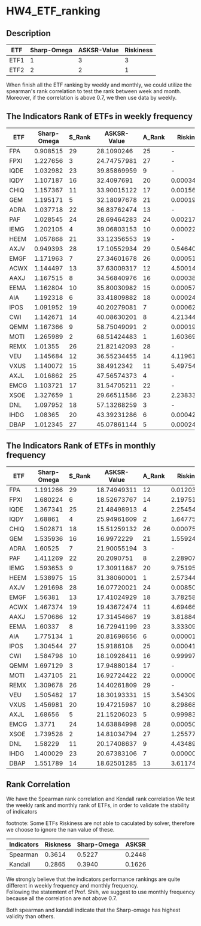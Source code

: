 # HW4_ETF_ranking

## Description 

|  ETF  | Sharp-Omega  | ASKSR-Value | Riskiness    |
| ------------- | ------------- |------------- |------------- | 
| ETF1  | 1  | 3  | 3  | 
| ETF2  | 2  | 2  | 1  | 

When finish all the ETF ranking by weekly and monthly, 
we could utilize the spearman's rank correlation to test the rank between week and month. 
Moreover, if the correlation is above 0.7, we then use data by weekly. 

## The Indicators Rank of ETFs in weekly frequency

| ETF  | Sharp-Omega | S_Rank | ASKSR-Value | A_Rank | Riskiness   | R_Rank |
|------|-------------|--------|-------------|--------|-------------|--------|
| FPA  | 0.908515    | 29     | 28.1090246  | 25     | -           | -      |
| FPXI | 1.227656    | 3      | 24.74757981 | 27     | -           | -      |
| IQDE | 1.032982    | 23     | 39.85869959 | 9      | -           | -      |
| IQDY | 1.107187    | 16     | 32.4097691  | 20     | 0.000341737 | 12     |
| CHIQ | 1.157367    | 11     | 33.90015122 | 17     | 0.00156632  | 18     |
| GEM  | 1.195171    | 5      | 32.18097678 | 21     | 0.000190311 | 7      |
| ADRA | 1.037718    | 22     | 36.83762474 | 13     | -           | -      |
| PAF  | 1.028545    | 24     | 28.69464283 | 24     | 0.00217737  | 19     |
| IEMG | 1.202105    | 4      | 39.06803153 | 10     | 0.000228382 | 9      |
| HEEM | 1.057868    | 21     | 33.12356553 | 19     | -           | -      |
| AXJV | 0.949393    | 28     | 17.10552934 | 29     | 0.546407    | 20     |
| EMGF | 1.171963    | 7      | 27.34601678 | 26     | 0.000516201 | 15     |
| ACWX | 1.144497    | 13     | 37.63009317 | 12     | 4.50014E-05 | 5      |
| AAXJ | 1.167515    | 8      | 34.56840976 | 16     | 0.00038934  | 13     |
| EEMA | 1.162804    | 10     | 35.80030982 | 15     | 0.000572441 | 16     |
| AIA  | 1.192318    | 6      | 33.41809882 | 18     | 0.000244913 | 11     |
| IPOS | 1.091952    | 19     | 40.20279081 | 7      | 0.000622055 | 17     |
| CWI  | 1.142671    | 14     | 40.08630201 | 8      | 4.21344E-05 | 4      |
| QEMM | 1.167366    | 9      | 58.75049091 | 2      | 0.000193951 | 8      |
| MOTI | 1.265989    | 2      | 68.51424483 | 1      | 1.60369E-06 | 1      |
| REMX | 1.01355     | 26     | 21.82142093 | 28     | -           | -      |
| VEU  | 1.145684    | 12     | 36.55234455 | 14     | 4.11961E-05 | 3      |
| VXUS | 1.140072    | 15     | 38.4912342  | 11     | 5.49754E-05 | 6      |
| AXJL | 1.016862    | 25     | 47.56574373 | 4      | -           | -      |
| EMCG | 1.103721    | 17     | 31.54705211 | 22     | -           | -      |
| XSOE | 1.327659    | 1      | 29.66511586 | 23     | 2.23833E-06 | 2      |
| DNL  | 1.097952    | 18     | 57.13268259 | 3      | -           | -      |
| IHDG | 1.08365     | 20     | 43.39231286 | 6      | 0.000429094 | 14     |
| DBAP | 1.012345    | 27     | 45.07861144 | 5      | 0.000243047 | 10     |


## The Indicators Rank of ETFs in monthly frequency


| ETF  | Sharp-Omega | S_Rank | ASKSR-Value | A_Rank | Riskiness   | R_Rank |
|------|-------------|--------|-------------|--------|-------------|--------|
| FPA  | 1.191266    | 29     | 18.74949311 | 12     | 0.012032    | 24     |
| FPXI | 1.680224    | 6      | 18.52673767 | 14     | 2.19751E-05 | 13     |
| IQDE | 1.367341    | 25     | 21.48498913 | 4      | 2.25454E-05 | 14     |
| IQDY | 1.68861     | 4      | 25.94961609 | 2      | 1.64775E-06 | 1      |
| CHIQ | 1.502871    | 18     | 15.51259132 | 26     | 0.000755157 | 22     |
| GEM  | 1.535936    | 16     | 16.9972229  | 21     | 1.55924E-05 | 11     |
| ADRA | 1.60525     | 7      | 21.90055194 | 3      | -           | -      |
| PAF  | 1.411269    | 22     | 20.2090751  | 8      | 2.28907E-05 | 15     |
| IEMG | 1.593653    | 9      | 17.30911687 | 20     | 9.75195E-06 | 9      |
| HEEM | 1.538975    | 15     | 31.38060001 | 1      | 2.57344E-06 | 2      |
| AXJV | 1.291698    | 28     | 16.07720021 | 24     | 0.00850906  | 23     |
| EMGF | 1.56381     | 13     | 17.41024929 | 18     | 3.78258E-05 | 17     |
| ACWX | 1.467374    | 19     | 19.43672474 | 11     | 4.69466E-06 | 6      |
| AAXJ | 1.570686    | 12     | 17.31454667 | 19     | 3.81884E-05 | 18     |
| EEMA | 1.60337     | 8      | 16.72941199 | 23     | 3.33309E-05 | 16     |
| AIA  | 1.775134    | 1      | 20.81698656 | 6      | 0.000019462 | 12     |
| IPOS | 1.304544    | 27     | 15.9186108  | 25     | 0.000416891 | 20     |
| CWI  | 1.584798    | 10     | 18.10928411 | 16     | 0.999971    | 26     |
| QEMM | 1.697129    | 3      | 17.94880184 | 17     | -           | -      |
| MOTI | 1.437105    | 21     | 16.92724422 | 22     | 0.000066922 | 19     |
| REMX | 1.309678    | 26     | 14.40261809 | 29     | -           | -      |
| VEU  | 1.505482    | 17     | 18.30193331 | 15     | 3.54309E-06 | 3      |
| VXUS | 1.456981    | 20     | 19.47215987 | 10     | 8.29868E-06 | 8      |
| AXJL | 1.68656     | 5      | 21.15206023 | 5      | 0.999837    | 25     |
| EMCG | 1.3771      | 24     | 14.63884998 | 28     | 0.000508297 | 21     |
| XSOE | 1.739528    | 2      | 14.81034794 | 27     | 1.25577E-05 | 10     |
| DNL  | 1.58229     | 11     | 20.17408637 | 9      | 4.43489E-06 | 5      |
| IHDG | 1.400029    | 23     | 20.67383106 | 7      | 0.000005086 | 7      |
| DBAP | 1.551789    | 14     | 18.62501285 | 13     | 3.61174E-06 | 4      |



## Rank Correlation 

We have the Spearman rank correlation and Kendall rank correlation
We test the weekly rank and monthly rank of ETFs, in order to validate the stability of indicators

footnote: Some ETFs Riskiness are not able to caculated by solver, therefore we choose to ignore the nan value of these.  


| Indicators | Riskness      | Sharp-Omega    | ASKSR |  
| ------------- | ------------- |------------- |------------- | 
|Spearman | 0.3614  | 0.5227  | 0.2448  | 
|Kandall  | 0.2865  | 0.3940  | 0.1626  | 

We strongly believe that the indicators performance rankings are quite different in weekly frequency and monthly frequency.  
Following the statemtent of Prof. Shih, we suggest to use monthly frequency because all the correlation are not above 0.7.  

Both spearman and kandall indicate that the Sharp-omage has highest validity than others. 
